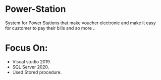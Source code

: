 # Power-Station
System for Power Stations that make voucher electronic and make it easy for customer to pay their bills and so more ..

# Focus On: 
- Visual studio 2019.
- SQL Server 2020.
- Used Stored procedure.
